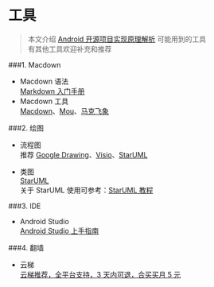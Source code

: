 工具
====================================
> 本文介绍 [Android 开源项目实现原理解析](https://github.com/android-cn/android-open-project-analysis) 可能用到的工具  
> 有其他工具欢迎补充和推荐  

###1. Macdown
- Macdown 语法  
[Markdown 入门手册](https://github.com/android-cn/blog/blob/master/dev-tool/markdown.md)  
- Macdown 工具  
[Macdown](http://macdown.uranusjr.com/)、[Mou](http://25.io/mou/)、[马克飞象](http://maxiang.info/)

###2. 绘图
- 流程图  
推荐 [Google Drawing](https://docs.google.com/drawings)、[Visio](http://products.office.com/en-us/visio/flowchart-software)、[StarUML](http://staruml.io/)

- 类图  
[StarUML](http://staruml.io/)  
关于 StarUML 使用可参考：[StarUML 教程](https://github.com/android-cn/android-open-project-analysis/blob/master/common/tool/staruml.pdf)  

###3. IDE  
- Android Studio  
[Android Studio 上手指南](https://github.com/android-cn/blog/blob/master/dev-tool/android-studio/README.md)  

###4. 翻墙
- 云梯  
[云梯推荐，全平台支持，3 天内可退，合买买月 5 元](http://www.trinea.cn/dev-tools/vpn-tool/)
